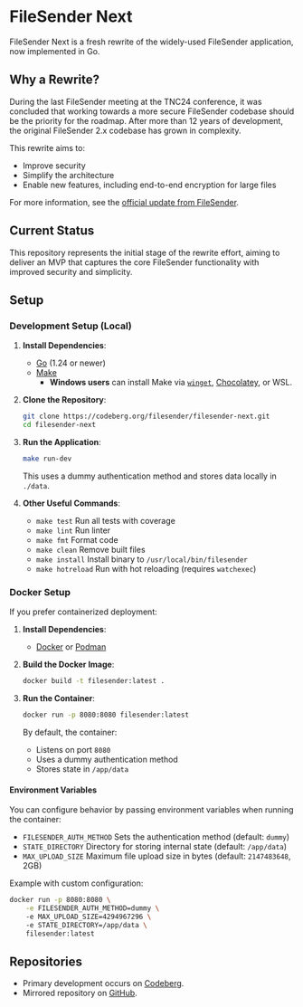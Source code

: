 # FileSender Next

FileSender Next is a fresh rewrite of the widely-used FileSender application, now implemented in Go.

## Why a Rewrite?

During the last FileSender meeting at the TNC24 conference, it was concluded that working towards a more secure FileSender codebase should be the priority for the roadmap. After more than 12 years of development, the original FileSender 2.x codebase has grown in complexity.

This rewrite aims to:

- Improve security
- Simplify the architecture
- Enable new features, including end-to-end encryption for large files

For more information, see the [official update from FileSender](https://filesender.org/filesender-online-infoshare-update-on-release-3-0-and-security-approach/).

## Current Status

This repository represents the initial stage of the rewrite effort, aiming to deliver an MVP that captures the core FileSender functionality with improved security and simplicity.

## Setup

### Development Setup (Local)

1. **Install Dependencies**:
    - [Go](https://golang.org/dl/) (1.24 or newer)
    - [Make](https://www.gnu.org/software/make/)
        - **Windows users** can install Make via [`winget`](https://winget.run/pkg/GnuWin32/Make), [Chocolatey](https://chocolatey.org/packages/make), or WSL.

2. **Clone the Repository**:

    ```sh
    git clone https://codeberg.org/filesender/filesender-next.git
    cd filesender-next
    ```

3. **Run the Application**:

    ```sh
    make run-dev
    ```

    This uses a dummy authentication method and stores data locally in `./data`.

4. **Other Useful Commands**:
    - `make test` Run all tests with coverage
    - `make lint` Run linter
    - `make fmt` Format code
    - `make clean` Remove built files
    - `make install` Install binary to `/usr/local/bin/filesender`
    - `make hotreload` Run with hot reloading (requires `watchexec`)

### Docker Setup

If you prefer containerized deployment:

1. **Install Dependencies**:
    - [Docker](https://www.docker.com/) or [Podman](https://podman.io/)

2. **Build the Docker Image**:

    ```sh
    docker build -t filesender:latest .
    ```

3. **Run the Container**:

    ```sh
    docker run -p 8080:8080 filesender:latest
    ```

    By default, the container:

    - Listens on port `8080`
    - Uses a dummy authentication method
    - Stores state in `/app/data`

#### Environment Variables

You can configure behavior by passing environment variables when running the container:

- `FILESENDER_AUTH_METHOD` Sets the authentication method (default: `dummy`)
- `STATE_DIRECTORY` Directory for storing internal state (default: `/app/data`)
- `MAX_UPLOAD_SIZE` Maximum file upload size in bytes (default: `2147483648`, 2GB)

Example with custom configuration:
```sh
docker run -p 8080:8080 \
    -e FILESENDER_AUTH_METHOD=dummy \ 
    -e MAX_UPLOAD_SIZE=4294967296 \ 
    -e STATE_DIRECTORY=/app/data \ 
    filesender:latest
```

## Repositories

- Primary development occurs on [Codeberg](https://codeberg.org/filesender/filesender-next).
- Mirrored repository on [GitHub](https://github.com/filesender/filesender-next).

